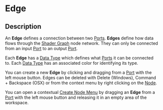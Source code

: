 # Edge

## Description

An **Edge** defines a connection between two [Ports](Port.md). **Edges** define how data flows through the [Shader Graph](Shader-Graph.md) node network. They can only be connected from an input [Port](Por.mdt) to an output [Port](Port.md).

Each **Edge** has a [Data Type](Data-Types.md) which defines what [Ports](Port.md) it can be connected to. Each [Data Type](Data-Types.md) has an associated color for identifying its type.

You can create a new **Edge** by clicking and dragging from a [Port](Port.md) with the left mouse button. Edges can be deleted with Delete (Windows), Command + Backspace (OSX) or from the context menu by right clicking on the [Node](Node.md).

You can open a contextual [Create Node Menu](Create-Node-Menu.md) by dragging an **Edge** from a [Port](Port.md) with the left mouse button and releasing it in an empty area of the workspace.